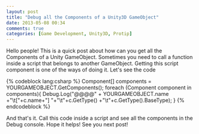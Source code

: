 ```yaml
---
layout: post
title: "Debug all the Components of a Unity3D GameObject"
date: 2013-05-08 00:34
comments: true
categories: [Game Development, Unity3D, Protip] 
---
```


Hello people! This is a quick post about how can you get all the
Components of a Unity GameObject. Sometimes you need to call a
function inside a script that belongs to another GameObject. Getting
this script component is one of the ways of doing it. Let's see the code

{% codeblock lang:csharp %}
Component[] components = YOURGAMEOBJECT.GetComponents<Component>();
foreach (Component component in components){
	Debug.Log("@@@@" + YOURGAMEOBJECT.name +"\t["+c.name+"] "+"\t"+c.GetType() +"\t"+c.GetType().BaseType);
}
{% endcodeblock %}

And that's it. Call this code inside a script and see all the components
in the Debug console. Hope it helps! See you next post!
